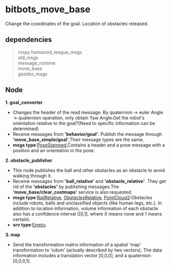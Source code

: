 # **bitbots_move_base**  
Change the coordinates of the goal. Location of obstacles released.  
## **dependencies**  
  > rospy
  > humanoid_league_msgs  
  > std_msgs  
  > message_runtime  
  > move_base  
  > gazebo_msgs   
  
## **Node**  
**1. goal_converter**  
  * Changes the header of the read message. By quaternion -> euler Angle -> quaternion operation, only obtain Yaw Angle.Get the robot's orientation relative to the goal?(Need to specific information can be determined)  
  * Receive messages from **'behavior/goal'**. Publish the message through **'move_base_simple/goal'**,Their message types are the same.  
  * **msgs type**:[PoseStamped](http://docs.ros.org/api/geometry_msgs/html/msg/PoseStamped.html),Contains a header and a pose message with a position and an orientation in the pose.   

**2. obstacle_publisher**  
  * This node publishes the ball and other obstacles as an obstacle to avoid walking through it.  
  * Receive messages from **'ball_relative'** and **'obstacle_relative'**. They get rid of the **'obstacles'** by publishing messages.The **'move_base/clear_costmaps'** service is also requested.    
  * **msgs type**:[BallRelative](https://github.com/b51/humanoid_league_msgs/blob/2a6ab162d89f8b90338e5b7e3b1f441b55edf1e0/msg/BallRelative.msg),
  [ObstaclesRelative](https://github.com/b51/humanoid_league_msgs/blob/2a6ab162d89f8b90338e5b7e3b1f441b55edf1e0/msg/ObstaclesRelative.msg),
  [PointCloud2](http://docs.ros.org/groovy/api/sensor_msgs/html/msg/PointCloud2.html):Obstacles include robots, balls and unclassified objects (like human legs, etc.). In addition to location information, volume information of each obstacle also has a confidence interval (\[0,1], where 0 means none and 1 means certain).  
  * **srv type**:[Empty](http://docs.ros.org/diamondback/api/std_srvs/html/srv/Empty.html).  
  
**3. map**
  * Send the transformation matrix information of a spatial 'map' transformation to 'odom' (actually described by two vectors). The data information includes a translation vector \[0,0,0], and a quaternion \[0,0,0,1].
